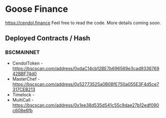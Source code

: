 # Goose Finance

https://cendol.finance Feel free to read the code. More details coming soon.

## Deployed Contracts / Hash

### BSCMAINNET

- CendolToken - https://bscscan.com/address/0xdaC14cb12BE7b696569e3cad933676942BBF74d0
- MasterChef - https://bscscan.com/address/0x52773525a0B0BfE750a055E3F4d5ce7317CEB213
- Timelock - 
- MultiCall - https://bscscan.com/address/0x1ee38d535d541c55c9dae27b12edf090c608e6fb
